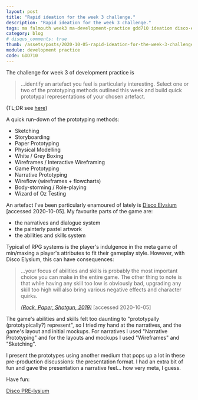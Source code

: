 ```yaml
---
layout: post
title: "Rapid ideation for the week 3 challenge."
description: "Rapid ideation for the week 3 challenge."
tags: ma falmouth week3 ma-development-practice gdd710 ideation disco-elysium
category: blog
# disqus_comments: true
thumb: /assets/posts/2020-10-05-rapid-ideation-for-the-week-3-challenge/thumb.jpg
module: development practice
code: GDD710
---
```


The challenge for week 3 of development practice is

> ...identify an artefact you feel is particularly interesting.
> Select one or two of the prototyping methods outlined this week and build quick prototypal representations of your chosen artefact.

(TL;DR see [here](https://juanuys.com/slides/slides/disco-prelysium))

A quick run-down of the prototyping methods:

- Sketching
- Storyboarding
- Paper Prototyping
- Physical Modelling
- White / Grey Boxing
- Wireframes / Interactive Wireframing
- Game Prototyping
- Narrative Prototyping
- Wireflow (wireframes + flowcharts)
- Body-storming / Role-playing
- Wizard of Oz Testing

An artefact I've been particularly enamoured of lately is [Disco Elysium](https://zaumstudio.com/) [accessed 2020-10-05]. My favourite parts of the game are:

- the narratives and dialogue system
- the painterly pastel artwork
- the abilities and skills system

Typical of RPG systems is the player's indulgence in the meta game of min/maxing a player's attributes to fit their gameplay style. However, with Disco Elysium, this can have consequences:

> ...your focus of abilities and skills is probably the most important choice you can make in the entire game. The other thing to note is that <span class="highlight">while having any skill too low is obviously bad, upgrading any skill too high will also bring various negative effects</span> and character quirks.
> 
> [*(Rock, Paper, Shotgun, 2019)*](https://www.rockpapershotgun.com/2019/10/14/disco-elysium-skills-character-creation-intellect-psyche-physique-motorics-and-the-24-skills-explained/) [accessed 2020-10-05]

The game's abilities and skills felt too daunting to "prototypally (prototypically?) represent", so I tried my hand at the narratives, and the game's layout and initial mockups. For narratives I used "Narrative Prototyping" and for the layouts and mockups I used "Wireframes" and "Sketching".

I present the prototypes using another medium that pops up a lot in these pre-production discussions: the presentation format. I had an extra bit of fun and gave the presentation a narrative feel... how very meta, I guess.

Have fun:

[Disco PRE-lysium](https://juanuys.com/slides/slides/disco-prelysium)
